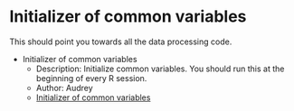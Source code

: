 # Initializer of common variables

This should point you towards all the data processing code.

* Initializer of common variables
   * Description: Initialize common variables. You should run this at the beginning of every R session.
   * Author: Audrey
   * [Initializer of common variables](../init.R)
